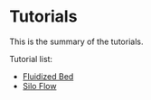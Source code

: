 # Tutorials

This is the summary of the tutorials.

Tutorial list:

* [Fluidized Bed](tutorial1/fluidized_bed.md)
* [Silo Flow](tutorial2/silo_flow.md)
